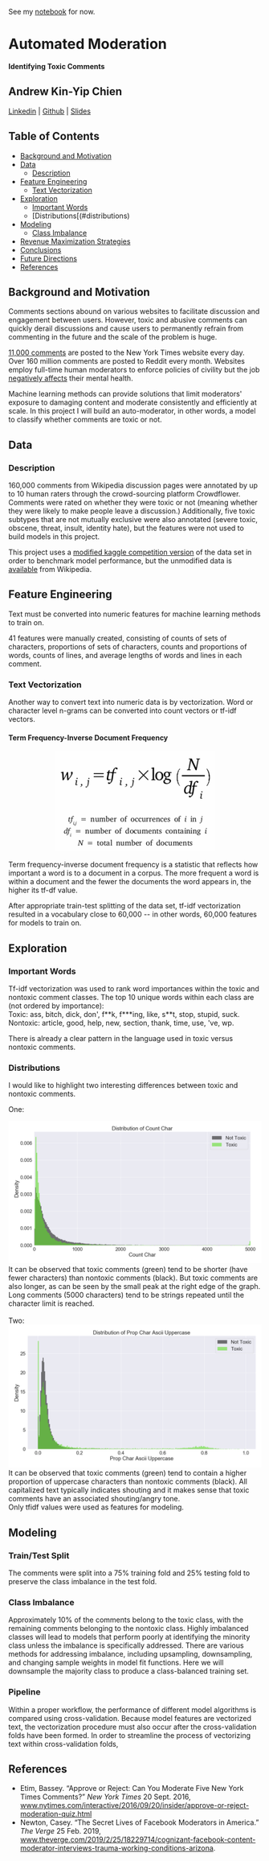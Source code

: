 See my [notebook](https://github.com/kchien3/toxic-comments-project/blob/master/notebooks/toxic_comments_project.ipynb) for now.

# Automated Moderation
**Identifying Toxic Comments**

## Andrew Kin-Yip Chien
[Linkedin](https://www.linkedin.com/in/andrew-k-chien/) | [Github](https://github.com/kchien3) | [Slides](https://github.com/kchien3/toxic-comments-project/blob/master/presentation/toxic_comments_project-slides.pdf)

## Table of Contents

* [Background and Motivation](#background-and-motivation)
* [Data](#data)
  * [Description](#description)
* [Feature Engineering](#feature-engineering)
  * [Text Vectorization](#text-vectorization)
* [Exploration](#exploration)
  * [Important Words](#important-words)
  * [Distributions[(#distributions)
* [Modeling](#modeling)
  * [Class Imbalance](#class-imbalance)
* [Revenue Maximization Strategies](#revenue-maximization-strategies)
* [Conclusions](#conclusions)
* [Future Directions](#future-directions)
* [References](#references)

## Background and Motivation
Comments sections abound on various websites to facilitate discussion and engagement between users. However, toxic and abusive comments can quickly derail discussions and cause users to permanently refrain from commenting in the future and the scale of the problem is huge.

[11,000 comments](www.nytimes.com/interactive/2016/09/20/insider/approve-or-reject-moderation-quiz.html) are posted to the New York Times website every day. Over 160 million comments are posted to Reddit every month. Websites employ full-time human moderators to enforce policies of civility but the job [negatively affects](https://www.theverge.com/2019/2/25/18229714/cognizant-facebook-content-moderator-interviews-trauma-working-conditions-arizona) their mental health.

Machine learning methods can provide solutions that limit moderators' exposure to damaging content and moderate consistently and efficiently at scale. In this project I will build an auto-moderator, in other words, a model to classify whether comments are toxic or not.

## Data
### Description
160,000 comments from Wikipedia discussion pages were annotated by up to 10 human raters through the crowd-sourcing platform Crowdflower. Comments were rated on whether they were toxic or not (meaning whether they were likely to make people leave a discussion.) Additionally, five toxic subtypes that are not mutually exclusive were also annotated (severe toxic, obscene, threat, insult, identity hate), but the features were not used to build models in this project.  

This project uses a [modified kaggle competition version](https://www.kaggle.com/c/jigsaw-toxic-comment-classification-challenge/data) of the data set in order to benchmark model performance, but the unmodified data is [available](https://figshare.com/articles/Wikipedia_Talk_Labels_Toxicity/4563973) from Wikipedia.

## Feature Engineering
Text must be converted into numeric features for machine learning methods to train on.

41 features were manually created, consisting of counts of sets of characters, proportions of sets of characters, counts and proportions of words, counts of lines, and average lengths of words and lines in each comment.

### Text Vectorization
Another way to convert text into numeric data is by vectorization. Word or character level n-grams can be converted into count vectors or tf-idf vectors.  

#### Term Frequency-Inverse Document Frequency
<div align='center'>
<img src='img/tf_idf_equation.png'>
</div>

Term frequency-inverse document frequency is a statistic that reflects how important a word is to a document in a corpus. The more frequent a word is within a document and the fewer the documents the word appears in, the higher its tf-df value.

After appropriate train-test splitting of the data set, tf-idf vectorization resulted in a vocabulary close to 60,000 -- in other words, 60,000 features for models to train on.

## Exploration
### Important Words
Tf-idf vectorization was used to rank word importances within the toxic and nontoxic comment classes. The top 10 unique words within each class are (not ordered by importance):  
Toxic: ass, bitch, dick, don', f\*\*k, f\*\*\*ing, like, s\*\*t, stop, stupid, suck.  
Nontoxic: article, good, help, new, section, thank, time, use, 've, wp.  

There is already a clear pattern in the language used in toxic versus nontoxic comments.  

### Distributions
I would like to highlight two interesting differences between toxic and nontoxic comments.

One:
<div align='center'>
<img src='img/count_char.png'>
</div>
It can be observed that toxic comments (green) tend to be shorter (have fewer characters) than nontoxic comments (black). But toxic comments are also longer, as can be seen by the small peak at the right edge of the graph. Long comments (5000 characters) tend to be strings repeated until the character limit is reached.

</br>
</br>
Two:
<div align='center'>
<img src='img/prop_uppercase.png'>
</div>
It can be observed that toxic comments (green) tend to contain a higher proportion of uppercase characters than nontoxic comments (black). All capitalized text typically indicates shouting and it makes sense that toxic comments have an associated shouting/angry tone.

<br/>
Only tfidf values were used as features for modeling.

## Modeling
### Train/Test Split
The comments were split into a 75% training fold and 25% testing fold to preserve the class imbalance in the test fold.

### Class Imbalance
Approximately 10% of the comments belong to the toxic class, with the remaining comments belonging to the nontoxic class. Highly imbalanced classes will lead to models that perform poorly at identifying the minority class unless the imbalance is specifically addressed. There are various methods for addressing imbalance, including upsampling, downsampling, and changing sample weights in model fit functions. Here we will downsample the majority class to produce a class-balanced training set.

### Pipeline
Within a proper workflow, the performance of different model algorithms is compared using cross-validation. Because model features are vectorized text, the vectorization procedure must also occur after the cross-validation folds have been formed. In order to streamline the process of vectorizing text within cross-validation folds, 

## References
* Etim, Bassey. “Approve or Reject: Can You Moderate Five New York Times Comments?” *New York Times* 20 Sept. 2016, www.nytimes.com/interactive/2016/09/20/insider/approve-or-reject-moderation-quiz.html
* Newton, Casey. “The Secret Lives of Facebook Moderators in America.” *The Verge* 25 Feb. 2019, www.theverge.com/2019/2/25/18229714/cognizant-facebook-content-moderator-interviews-trauma-working-conditions-arizona.
